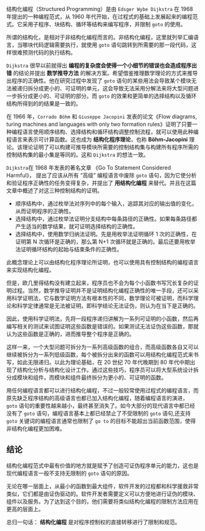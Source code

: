 结构化编程（Structured Programming）是由 `Edsger Wybe Dijkstra` 在 1968 年提出的一种编程范式，从 1960 年代开始，在过程式的基础上发展起来的编程范式。它采用子程序、块结构、循环等结构来编写程序，并限制 `goto` 的使用。

所谓的结构化，是相对于非结构化编程而言的。非结构化编程，这里就列举汇编语言，当哪块代码逻辑需要执行，就使用 `goto` 语句跳转到所需要的那一段代码，这样很难预测代码的执行结构。

`Dijkstra` 很早以前就得出 **编程的复杂度会使得一个小细节的错误也会造成程序出错** 的结论并提出 **数学推导方法** 的解决方案。希望借鉴推理数学理论的方式来推导出程序的正确性。他在研究过程中发现了 `goto` 语句的某些用法会导致某个模块无法被递归拆分成更小的、可证明的单元，这会导致无法采用分解法来将大型问题进一步拆分成更小的、可证明的部分。而 `goto` 的效果和更简单的选择结构以及循环结构所得到的的结果是一致的。

在 1966 年，`Corrado Böhm` 和 `Giuseppe Jacopini` 发表的论文《Flow diagrams, turing machines and languages with only two formation rules》证明了只要一种编程语言使用顺序结构、选择结构和循环结构调整控制流程，就可以使用此种编程语言来表示可计算函数。这也成为 **结构化程序理论**，也称 **Böhm-Jacopini** 理论。该理论证明了可以构建可推导模块所需要的控制结构集与构建所有程序所需的控制结构集的最小集是等同的。这和 `Dijkstra` 的想法一致。

`Dijkstra`在 1968 年发表的著名文章 《Go To Statement Considered Harmful》， 提出了应该从所有 “高级” 编程语言中废除 `goto` 语句，因为它使分析和验证程序正确性的任务变得复杂，并提出了 **用结构化编程** 来替代。并且在这篇文章中概述了对这三种控制结构的证明。

- 顺序结构中，通过枚举法对序列中的每个输入，追踪其对应的输出值的变化，从而证明程序的正确性。
- 选择结构中，通过枚举法证明分支结构中每条路径的正确性。如果每条路径都产生适当的数学结果，就可证明选择结构的正确性。
- 选择结构中，使用数学归纳法证明。先是用枚举法证明循环 1 次的正确性，在证明第 N 次循环是正确的，那么第 N+1 次循环就是正确的。最后还要用枚举法证明循环结构的起始与结束条件的正确性。

此概念理论上可以由结构化程序理论所证明，也可以使用具有控制结构的编程语言来实现结构化编程。

但是，欧几里得结构没有建立起来，程序员也不会为每个小函数书写冗长复杂的证明过程。当然，数学推导证明并不是证明结构化编程正确性的唯一手段，还可以采用科学证明法，它与数学证明方法有根本性的不同，数学理论可被证明，而科学理论和科学定律通常是无法被证明，即科学结论无法证伪，则认为在当下是正确的。

因此，使用科学证明法，先将一段程序递归讲解为一系列可证明的小函数，然后再编写相关的测试来试图证明这些函数是错误的。如果测试无法证伪这些函数，那就认为这些函数是正确的，进而推导整个程序是正确的。

这样一来，一个大型问题可拆分为一系列高级函数的组合，而高级函数各自又可以继续被拆分为一系列低级函数，每个被拆分出来的函数可以用结构化编程范式来书写，如此无限递归。以此为理论基础，在 20 世纪 70 年代晚期到 80 年代中期出现了结构化分析与结构化设计工作。通过这些技巧，程序员可以将大型系统设计拆分成模块和组件，而模块和组件最终拆分为更小的、可证明的函数。

用任何编程语言都可以进行结构化编程，不过一般较常使用过程式的编程语言，而原先缺乏程序结构的高级语言也都已加入结构化编程，随着编程语言的演进，`goto` 语句的重要性越来越小，最终甚至消失了。如今大部分的现代语言中都已经没有了 `goto` 语句，编程语言基本上都已经禁止了不受限制的 `goto` 语句,还支持 `goto` 关键词的编程语言通常也限制了 `go to` 的目标不能超出当前函数范围，使得非结构化编程更加困难。

## 结论

结构化编程范式中最有价值的地方就是赋予了创造可证伪程序单元的能力，这也是现代编程语言一般不支持无限制的 `goto` 语句的原因。

无论在哪一层面上，从最小的函数到最大组件，软件开发的过程都和科学援救非常类似，它们都是由证伪驱动的。软件开发者需要定义可以方便地进行证伪的模块、组件以及服务。为了达到这个目的，他们需要将类似结构化编程的限制方法应用在更高的层面上。

总归一句话： **结构化编程** 是对程序控制权的直接转移进行了限制和规范。